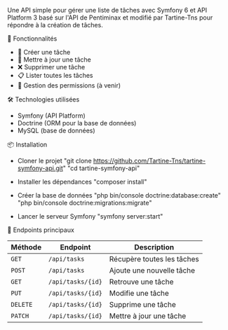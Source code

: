 Une API simple pour gérer une liste de tâches avec Symfony 6 et API Platform 3 basé sur l'API de Pentiminax et modifié par Tartine-Tns pour répondre à la création de tâches.


🚀 Fonctionnalités

- 📌 Créer une tâche
- 🔄 Mettre à jour une tâche
- ❌ Supprimer une tâche
- 📋 Lister toutes les tâches
- 🔐 Gestion des permissions (à venir)



🛠️ Technologies utilisées

- Symfony (API Platform)
- Doctrine (ORM pour la base de données)
- MySQL (base de données)



📦 Installation

- Cloner le projet
  "git clone https://github.com/Tartine-Tns/tartine-symfony-api.git"
  "cd tartine-symfony-api"

- Installer les dépendances
  "composer install"
   
- Créer la base de données
  "php bin/console doctrine:database:create"
  "php bin/console doctrine:migrations:migrate"

- Lancer le serveur Symfony
  "symfony server:start"



📝 Endpoints principaux

|   Méthode    |      Endpoint     |        Description         |
|--------------|-------------------|----------------------------|
|   `GET`      | `/api/tasks`      | Récupère toutes les tâches |
|   `POST`     | `/api/tasks`      | Ajoute une nouvelle tâche  |
|   `GET`      | `/api/tasks/{id}` | Retrouve une tâche         |
|   `PUT`      | `/api/tasks/{id}` | Modifie une tâche          |
|   `DELETE`   | `/api/tasks/{id}` | Supprime une tâche         |
|   `PATCH`    | `/api/tasks/{id}` | Mettre à jour une tâche    |
